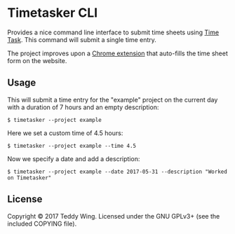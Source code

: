 Timetasker CLI
==============

Provides a nice command line interface to submit time sheets using [Time
Task](https://timetask.com). This command will submit a single time entry.

The project improves upon a [Chrome
extension](https://github.com/teddywing/chrome-timetasker) that auto-fills the
time sheet form on the website.


## Usage
This will submit a time entry for the "example" project on the current day with
a duration of 7 hours and an empty description:

	$ timetasker --project example

Here we set a custom time of 4.5 hours:

	$ timetasker --project example --time 4.5

Now we specify a date and add a description:

	$ timetasker --project example --date 2017-05-31 --description "Worked on Timetasker"


## License
Copyright © 2017 Teddy Wing. Licensed under the GNU GPLv3+ (see the included
COPYING file).
